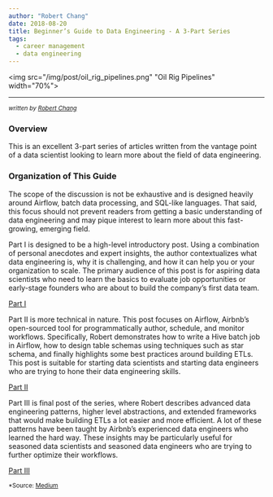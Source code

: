 ```yaml
---
author: "Robert Chang"
date: 2018-08-20
title: Beginner’s Guide to Data Engineering - A 3-Part Series
tags:
  - career management
  - data engineering
---
```

<img src="/img/post/oil_rig_pipelines.png" "Oil Rig Pipelines" width="70%">

<hr>
<sub><i>written by <a href="https://medium.com/@rchang" target="_blank">Robert Chang</a></i></sub>

### Overview
This is an excellent 3-part series of articles written from the vantage point of a data scientist looking to learn more about the field of data engineering.

### Organization of This Guide
The scope of the discussion is not be exhaustive and is designed heavily around Airflow, batch data processing, and SQL-like languages. That said, this focus should not prevent readers from getting a basic understanding of data engineering and may pique interest to learn more about this fast-growing, emerging field.

Part I is designed to be a high-level introductory post. Using a combination of personal anecdotes and expert insights, the author contextualizes what data engineering is, why it is challenging, and how it can help you or your organization to scale. The primary audience of this post is for aspiring data scientists who need to learn the basics to evaluate job opportunities or early-stage founders who are about to build the company’s first data team.

<a href="https://goo.gl/P51t5K" class="btn" target="_blank">Part I</a><br>

Part II is more technical in nature. This post focuses on Airflow, Airbnb’s open-sourced tool for programmatically author, schedule, and monitor workflows. Specifically, Robert demonstrates how to write a Hive batch job in Airflow, how to design table schemas using techniques such as star schema, and finally highlights some best practices around building ETLs. This post is suitable for starting data scientists and starting data engineers who are trying to hone their data engineering skills.

<a href="https://goo.gl/aYGdTH" class="btn" target="_blank">Part II</a><br>

Part III is final post of the series, where Robert describes advanced data engineering patterns, higher level abstractions, and extended frameworks that would make building ETLs a lot easier and more efficient. A lot of these patterns have been taught by Airbnb’s experienced data engineers who learned the hard way. These insights may be particularly useful for seasoned data scientists and seasoned data engineers who are trying to further optimize their workflows.

<a href="https://goo.gl/TxeAc5" class="btn" target="_blank">Part III</a><br>

<sub>*Source: <a href="https://www.medium.com" target=_>Medium</a></sub>